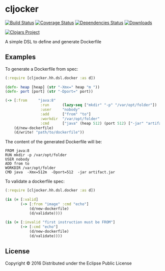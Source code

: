 # cljocker
[![Build Status](https://travis-ci.org/minhtuannguyen/cljocker.svg?branch=master)](https://travis-ci.org/minhtuannguyen/cljocker)
[![Coverage Status](https://coveralls.io/repos/github/minhtuannguyen/cljocker/badge.svg?branch=master)](https://coveralls.io/github/minhtuannguyen/cljocker?branch=master)
[![Dependencies Status](https://versions.deps.co/minhtuannguyen/cljocker/status.svg)](https://versions.deps.co/minhtuannguyen/cljocker)
[![Downloads](https://versions.deps.co/minhtuannguyen/cljocker/downloads.svg)](https://versions.deps.co/minhtuannguyen/cljocker)

[![Clojars Project](http://clojars.org/minhtuannguyen/cljocker/latest-version.svg)](https://clojars.org/minhtuannguyen/cljocker)

A simple DSL to define and generate Dockerfile

## Examples

To generate a Dockerfile from spec:

```clojure
(:require [cljocker.hh.dsl.docker :as d])
            
(defn- heap [heap] (str "-Xmx=" heap "m "))
(defn- port [port] (str "-Dport=" port))

(-> [:from     "java:8"
                :run      (lazy-seq ["mkdir" "-p" "/var/opt/folder"])
                :user     "nobody"
                :add      ["from" "to"]
                :workdir  "/var/opt/folder"
                :cmd      ["java" (heap 512) (port 512) ["-jar" "artifact.jar"]]]
    (d/new-dockerfile)
    (d/write! "path/to/dockerfile"))    
```

The content of the generated Dockerfile will be:

```shell
FROM java:8
RUN mkdir -p /var/opt/folder
USER nobody
ADD from to
WORKDIR /var/opt/folder
CMD java  -Xmx=512m  -Dport=512  -jar artifact.jar    
```

To validate a dockerfile spec:

```clojure
(:require [cljocker.hh.dsl.docker :as d])
            
(is (= [:valid]
       (-> [:from "image" :cmd "echo"]
           (d/new-dockerfile)
           (d/validate))))   
       
(is (= [:invalid "first instruction must be FROM"]
       (-> [:cmd "echo"]
           (d/new-dockerfile)
           (d/validate))))
```


## License

Copyright © 2016 
Distributed under the Eclipse Public License
